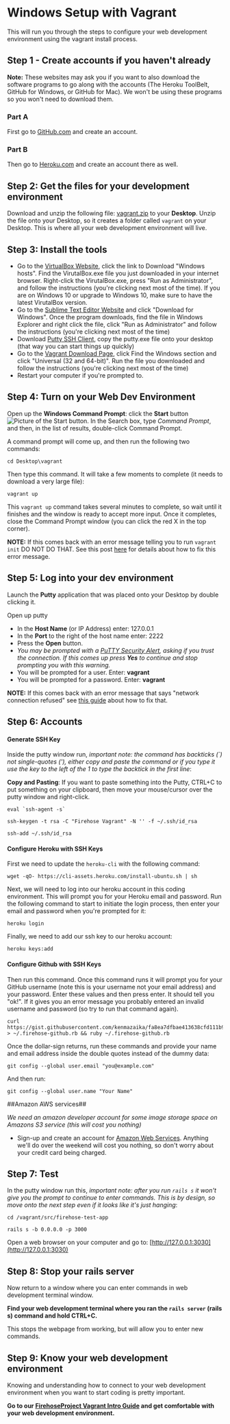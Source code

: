 Windows Setup with Vagrant
==================

This will run you through the steps to configure your web development environment using the vagrant install process.

Step 1 - Create accounts if you haven't already
--------

**Note:** These websites may ask you if you want to also download the software programs to go along with the accounts (The Heroku ToolBelt, GitHub for Windows, or GitHub for Mac).  We won't be using these programs so you won't need to download them.  

### Part A

First go to [GitHub.com](http://github.com) and create an account.

### Part B

Then go to [Heroku.com](http://Heroku.com) and create an account there as well.

Step 2:  Get the files for your development environment
-----------

Download and unzip the following file: [vagrant.zip](https://github.com/FirehoseProject/firehose-vagrant-rails5/raw/master/tools/vagrant.zip?raw=true) to your __Desktop__. Unzip the file onto your Desktop, so it creates a folder called `vagrant` on your Desktop.  This is where all your web development environment will live.

Step 3: Install the tools
-------

* Go to the [VirtualBox Website](https://www.virtualbox.org/wiki/Downloads), click the link to Download "Windows hosts".  Find the VirutalBox.exe file you just downloaded in your internet browser.  Right-click the VirutalBox.exe, press "Run as Administrator", and follow the instructions (you're clicking next most of the time). If you are on Windows 10 or upgrade to Windows 10, make sure to have the latest VirutalBox version.
* Go to the [Sublime Text Editor Website](http://sublimetext.com/) and click "Download for Windows".  Once the program downloads, find the file in Windows Explorer and right click the file, click "Run as Administrator" and follow the instructions (you're clicking next most of the time)
* Download [Putty SSH Client](http://www.chiark.greenend.org.uk/~sgtatham/putty/latest.html), copy the putty.exe file onto your desktop (that way you can start things up quickly)
* Go to the [Vagrant Download Page](http://www.vagrantup.com/downloads.html), click Find the Windows section and click "Universal (32 and 64-bit)".  Run the file you downloaded and follow the instructions (you're clicking next most of the time)
* Restart your computer if you're prompted to.


Step 4: Turn on your Web Dev Environment
--------

Open up the **Windows Command Prompt**: click the **Start** button ![Picture of the Start button](http://imgur.com/GFYgPUT.png). In the Search box, type _Command Prompt_, and then, in the list of results, double-click Command Prompt.

A command prompt will come up, and then run the following two commands:

```
cd Desktop\vagrant
```

Then type this command.  It will take a few moments to complete (it needs to download a very large file):

```
vagrant up
```

This `vagrant up` command takes several minutes to complete, so wait until it finishes and the window is ready to accept more input.  Once it completes, close the Command Prompt window (you can click the red X in the top corner).

**NOTE:** If this comes back with an error message telling you to run `vagrant init` DO NOT DO THAT.  See this post [here](http://www.thefirehoseproject.com/comments/48) for details about how to fix this error message.


Step 5: Log into your dev environment
-----------

Launch the **Putty** application that was placed onto your Desktop by double clicking it.

Open up putty

* In the **Host Name** (or IP Address) enter: 127.0.0.1
* In the **Port** to the right of the host name enter: 2222
* Press the **Open** button.
* _You may be prompted with a [PuTTY Security Alert](http://i.imgur.com/Nw2Th29.gif), asking if you trust the connection.  If this comes up press **Yes** to continue and stop prompting you with this warning._
* You will be prompted for a user.  Enter: __vagrant__
* You will be prompted for a password.  Enter: __vagrant__

**NOTE:** If this comes back with an error message that says "network connection refused" see [this guide](http://www.thefirehoseproject.com/comments/45) about how to fix that.

Step 6: Accounts
------------

#### Generate SSH Key

 Inside the putty window run, _important note: the command has backticks (`) not single-quotes ('), either copy and paste the command or if you type it use the key to the left of the 1 to type the backtick in the first line_:

 **Copy and Pasting**: If you want to paste something into the Putty, CTRL+C to put something on your clipboard, then move your mouse/cursor over the putty window and right-click.

```
eval `ssh-agent -s`
```
```
ssh-keygen -t rsa -C "Firehose Vagrant" -N '' -f ~/.ssh/id_rsa
```
```
ssh-add ~/.ssh/id_rsa
```

#### Configure Heroku with SSH Keys
First we need to update the `heroku-cli` with the following command:

```
wget -qO- https://cli-assets.heroku.com/install-ubuntu.sh | sh

```

Next, we will need to log into our heroku account in this coding environment.
This will prompt you for your Heroku email and password.
Run the following command to start to initiate the login process,
then enter your email and password when you're prompted for it:

```
heroku login
```
Finally, we need to add our ssh key to our heroku account:

```
heroku keys:add
```

#### Configure Github with SSH Keys

Then run this command.  Once this command runs it will prompt you for your GitHub username (note this is your username not your email address) and your password.  Enter these values and then press enter.  It should tell you "ok!".  If it gives you an error message you probably entered an invalid username and password (so try to run that command again).

```
curl https://gist.githubusercontent.com/kenmazaika/fa8ea7dfbae413638cfd111b974bc74a/raw/ecb5e91c044d92389d0cfd3c2229e57187384d6d/github_auth.rb  > ~/.firehose-github.rb && ruby ~/.firehose-github.rb
```

Once the dollar-sign returns, run these commands and provide your name and email address inside the double quotes instead of the dummy data:

```
git config --global user.email "you@example.com"
```

And then run:

```
git config --global user.name "Your Name"
```

##Amazon AWS services##

_We need an amazon developer account for some image storage space on Amazons S3 service (this will cost you nothing)_

* Sign-up and create an account for [Amazon Web Services](http://aws.amazon.com/). Anything we'll do over the weekend will cost you nothing, so don't worry about your credit card being charged.


Step 7: Test
---------

 In the putty window run this, _important note: after you run `rails s` it won't give you the prompt to continue to enter commands. This is by design, so move onto the next step even if it looks like it's just hanging_:

```
cd /vagrant/src/firehose-test-app
```
```
rails s -b 0.0.0.0 -p 3000
```


Open a web browser on your computer and go to: [http://127.0.0.1:3030](http://127.0.0.1:3030)


Step 8: Stop your rails server
-------------

Now return to a window where you can enter commands in web development terminal window.  

**Find your web development terminal where you ran the `rails server` (rails s) command and hold CTRL+C.**

This stops the webpage from working, but will allow you to enter new commands.



Step 9: Know your web development environment
---------------


Knowing and understanding how to connect to your web development environment when you want to start coding is pretty important.

**Go to our [FirehoseProject Vagrant Intro Guide](http://www.thefirehoseproject.com/cheat-sheets/vagrant-intro) and get comfortable with your web development environment.**
